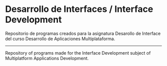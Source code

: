 # Desarrollo de Interfaces / Interface Development

Repositorio de programas creados para la asignatura Desarollo de Interface del curso Desarrollo de Aplicaciones Multiplataforma.

--------

Repository of programs made for the Interface Development subject of Multiplatform Applications Development.
